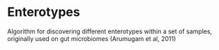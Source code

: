 # Enterotypes
Algorithm for discovering different enterotypes within a set of samples, originally used on gut microbiomes (Arumugam et al, 2011)
